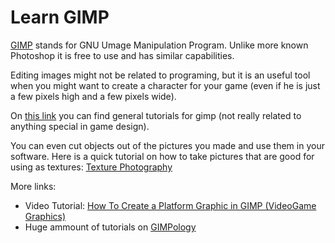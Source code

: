 Learn GIMP
==========

[GIMP](http://www.gimp.org/) stands for GNU Umage Manipulation Program.
Unlike more known Photoshop it is free to use and has similar capabilities.

Editing images might not be related to programing, but it is an useful tool when you might want to create a character for your game (even if he is just a few pixels high and a few pixels wide).

On [this link](http://www.gimp.org/tutorials/) you can find general tutorials for gimp (not really related to anything special in game design).

You can even cut objects out of the pictures you made and use them in your software. Here is a quick tutorial on how to take pictures that are good for using as textures: [Texture Photography](http://www.hourences.com/tutorials-texture-photography/)

More links:
- Video Tutorial: [How To Create a Platform Graphic in GIMP (VideoGame Graphics) ](http://www.youtube.com/watch?v=tOkFwGEhQK8)
- Huge ammount of tutorials on [GIMPology](http://www.gimpology.com/)
